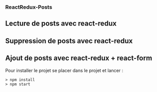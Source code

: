 ### ReactRedux-Posts ###

## Lecture de posts avec react-redux ##
## Suppression de posts avec react-redux ##
## Ajout de posts avec react-redux + react-form ##

Pour installer le projet se placer dans le projet et lancer : 

```
> npm install
> npm start
```


